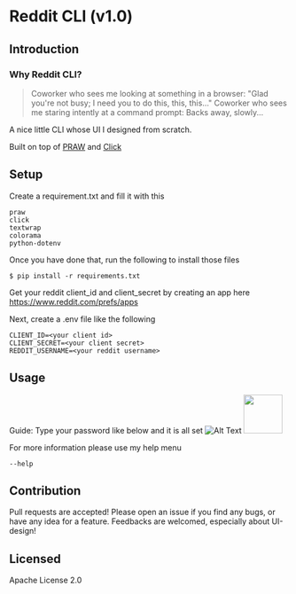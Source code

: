 # Reddit CLI (v1.0)
## Introduction
### Why Reddit CLI?
> Coworker who sees me looking at something in a browser: "Glad you're not busy; I need you to do this, this, this..."
Coworker who sees me staring intently at a command prompt: Backs away, slowly...

A nice little CLI whose UI I designed from scratch.

Built on top of [PRAW](https://praw.readthedocs.io/en/latest/) 
and [Click](https://click.palletsprojects.com/en/8.0.x/)


## Setup
Create a requirement.txt and fill it with this
```
praw
click
textwrap
colorama
python-dotenv
```

Once you have done that, run the following to install those files

```console
$ pip install -r requirements.txt
```

Get your reddit client_id and client_secret by creating an app here
https://www.reddit.com/prefs/apps

Next, create a .env file like the following

```
CLIENT_ID=<your client id>
CLIENT_SECRET=<your client secret>
REDDIT_USERNAME=<your reddit username>
```

## Usage
Guide:
Type your password like below and it is all set
![Alt Text](https://media.giphy.com/media/MR42EZUzlmuSUhs4Oj/giphy.gif)
<img src="https://media.giphy.com/media/MR42EZUzlmuSUhs4Oj/giphy.gif" width="70">


For more information please use my help menu
```
--help
```

## Contribution
Pull requests are accepted! Please open an issue if you find any bugs, or have any idea for a feature. Feedbacks are welcomed, especially about UI-design!

## Licensed
Apache License 2.0